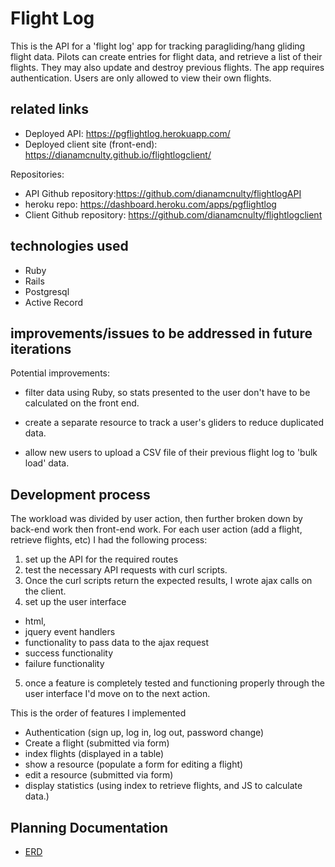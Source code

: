 # Flight Log

This is the API for a 'flight log' app for tracking paragliding/hang gliding flight data. Pilots can create entries for flight data, and retrieve a list of their flights. They may also update and destroy previous flights.
The app requires authentication. Users are only allowed to view their own flights.

## related links

- Deployed API: https://pgflightlog.herokuapp.com/
- Deployed client site (front-end): https://dianamcnulty.github.io/flightlogclient/

Repositories:
- API Github repository:https://github.com/dianamcnulty/flightlogAPI
- heroku repo: https://dashboard.heroku.com/apps/pgflightlog
- Client Github repository: https://github.com/dianamcnulty/flightlogclient

## technologies used
- Ruby
- Rails
- Postgresql
- Active Record



## improvements/issues to be addressed in future iterations
Potential improvements:
- filter data using Ruby, so stats presented to the user don't have to be calculated on the front end.

- create a separate resource to track a user's gliders to reduce duplicated data.

- allow new users to upload a CSV file of their previous flight log to 'bulk load' data.

## Development process

The workload was divided by user action, then further broken down by back-end work then front-end work.
For each user action (add a flight, retrieve flights, etc) I had the following process:
1. set up the API for the required routes
2. test the necessary API requests with curl scripts.
3. Once the curl scripts return the expected results, I wrote ajax calls on the client.
4. set up the user interface
  - html,
  - jquery event handlers
  - functionality to pass data to the ajax request
  - success functionality
  - failure functionality
5. once a feature is completely tested and functioning properly through the user interface I'd move on to the next action.

This is the order of features I implemented
- Authentication (sign up, log in, log out, password change)
- Create a flight (submitted via form)
- index flights (displayed in a table)
- show a resource (populate a form for editing a flight)
- edit a resource (submitted via form)
- display statistics (using index to retrieve flights, and JS to calculate data.)



## Planning Documentation
-   [ERD](erd.jpg)

